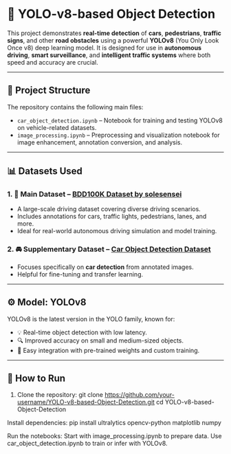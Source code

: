 # 🚗 YOLO-v8-based Object Detection

This project demonstrates **real-time detection** of **cars**, **pedestrians**, **traffic signs**, and other **road obstacles** using a powerful **YOLOv8** (You Only Look Once v8) deep learning model. It is designed for use in **autonomous driving**, **smart surveillance**, and **intelligent traffic systems** where both speed and accuracy are crucial.

---

## 📂 Project Structure

The repository contains the following main files:

- `car_object_detection.ipynb` – Notebook for training and testing YOLOv8 on vehicle-related datasets.
- `image_processing.ipynb` – Preprocessing and visualization notebook for image enhancement, annotation conversion, and analysis.

---

## 📊 Datasets Used

### 1. 🧠 Main Dataset – [BDD100K Dataset by solesensei](https://www.kaggle.com/datasets/solesensei/solesensei_bdd100k?resource=download)
- A large-scale driving dataset covering diverse driving scenarios.
- Includes annotations for cars, traffic lights, pedestrians, lanes, and more.
- Ideal for real-world autonomous driving simulation and model training.

### 2. 🚘 Supplementary Dataset – [Car Object Detection Dataset](https://www.kaggle.com/datasets/sshikamaru/car-object-detection)
- Focuses specifically on **car detection** from annotated images.
- Helpful for fine-tuning and transfer learning.

---

## ⚙️ Model: YOLOv8

YOLOv8 is the latest version in the YOLO family, known for:
- 💡 Real-time object detection with low latency.
- 🔍 Improved accuracy on small and medium-sized objects.
- 🧠 Easy integration with pre-trained weights and custom training.

---

## 🚀 How to Run

1. Clone the repository:
   git clone https://github.com/your-username/YOLO-v8-based-Object-Detection.git
   cd YOLO-v8-based-Object-Detection

Install dependencies:
pip install ultralytics opencv-python matplotlib numpy

Run the notebooks:
Start with image_processing.ipynb to prepare data.
Use car_object_detection.ipynb to train or infer with YOLOv8.
